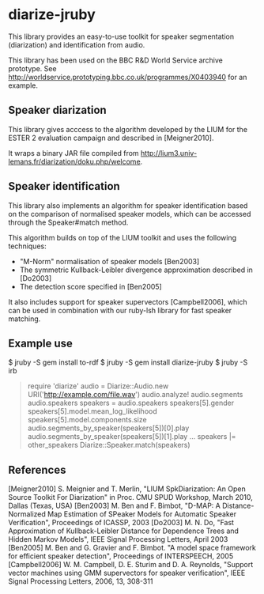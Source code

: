 diarize-jruby
=============

This library provides an easy-to-use toolkit for speaker
segmentation (diarization) and identification from audio.

This library has been used on the BBC R&D World Service archive prototype.
See http://worldservice.prototyping.bbc.co.uk/programmes/X0403940 for
an example.

Speaker diarization
-------------------

This library gives acccess to the algorithm developed by the LIUM 
for the ESTER 2 evaluation campaign and described in [Meigner2010].


It wraps a binary JAR file compiled from 
http://lium3.univ-lemans.fr/diarization/doku.php/welcome.


Speaker identification
----------------------

This library also implements an algorithm for speaker identification
based on the comparison of normalised speaker models, which can be 
accessed through the Speaker#match method.

This algorithm builds on top of the LIUM toolkit and uses the following techniques:

 * "M-Norm" normalisation of speaker models [Ben2003]
 * The symmetric Kullback-Leibler divergence approximation described in [Do2003]
 * The detection score specified in [Ben2005] 

It also includes support for speaker supervectors [Campbell2006], which can be used
in combination with our ruby-lsh library for fast speaker matching.

Example use
-----------

  $ jruby -S gem install to-rdf
  $ jruby -S gem install diarize-jruby
  $ jruby -S irb
  > require 'diarize'
  > audio = Diarize::Audio.new URI('http://example.com/file.wav')
  > audio.analyze!
  > audio.segments
  > audio.speakers
  > speakers = audio.speakers
  > speakers[5].gender
  > speakers[5].model.mean\_log\_likelihood
  > speakers[5].model.components.size
  > audio.segments\_by\_speaker(speakers[5])[0].play
  > audio.segments\_by\_speaker(speakers[5])[1].play
  > ...
  > speakers |= other\_speakers
  > Diarize::Speaker.match(speakers)


References
----------

[Meigner2010] S. Meignier and T. Merlin, "LIUM SpkDiarization: An Open Source Toolkit For Diarization" in Proc. CMU SPUD Workshop, March 2010, Dallas (Texas, USA)
[Ben2003] M. Ben and F. Bimbot, "D-MAP: A Distance-Normalized Map Estimation of SPeaker Models for Automatic Speaker Verification", Proceedings of ICASSP, 2003
[Do2003] M. N. Do, "Fast Approximation of Kullback-Leibler Distance for Dependence Trees and Hidden Markov Models", IEEE Signal Processing Letters, April 2003
[Ben2005] M. Ben and G. Gravier and F. Bimbot. "A model space framework for efficient speaker detection", Proceedings of INTERSPEECH, 2005
[Campbell2006] W. M. Campbell, D. E. Sturim and D. A. Reynolds, "Support vector machines using GMM supervectors for speaker verification", IEEE Signal Processing Letters, 2006, 13, 308-311
